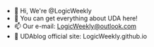 - 👋 Hi, We're @LogicWeekly
- 👀 You can get everything about UDA here!
- 📫 Our e-mail: LogicWeekly@outlook.com
- 📄 UDAblog official site: LogicWeekly.github.io
